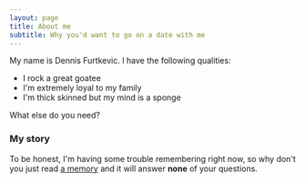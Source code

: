 ```yaml
---
layout: page
title: About me
subtitle: Why you'd want to go on a date with me
---
```


My name is Dennis Furtkevic. I have the following qualities:

- I rock a great goatee
- I'm extremely loyal to my family
- I'm thick skinned but my mind is a sponge

What else do you need?

### My story

To be honest, I'm having some trouble remembering right now, so why don't you just read [a memory](https://sites.psu.edu/appaloosa/author/dwf5235/) and it will answer **none** of your questions.
